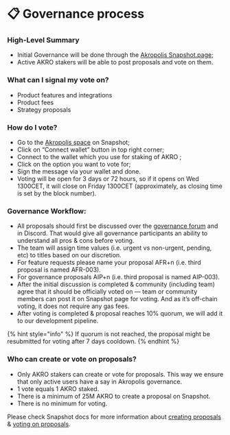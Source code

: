 # 📋 Governance process

### **High-Level Summary**

* Initial Governance will be done through the [Akropolis Snapshot.page](https://snapshot.org/#/akropolis.eth);
* Active AKRO stakers will be able to post proposals and vote on them.

### **What can I signal my vote on?**

* Product features and integrations
* Product fees
* Strategy proposals

### **How do I vote?**

* Go to the [Akropolis space](https://snapshot.org/#/akropolis.eth) on Snapshot;
* Click on “Connect wallet” button in top right corner;
* Connect to the wallet which you use for staking of AKRO ;
* Click on the option you want to vote for;
* Sign the message via your wallet and done.
* Voting will be open for 3 days or 72 hours, so if it opens on Wed 1300CET, it will close on Friday 1300CET (approximately, as closing time is set by the block number).

### **Governance Workflow:**

* All proposals should first be discussed over the [governance forum](https://gov.akropolis.io/) and in Discord. That would give all governance participants an ability to understand all pros & cons before voting.
* The team will assign time values (i.e. urgent vs non-urgent, pending, etc) to titles based on our discretion.
* For feature requests please name your proposal AFR+n (i.e. third proposal is named AFR-003).
* For governance proposals AIP+n (i.e. third proposal is named AIP-003).
* After the initial discussion is completed & community (including team) agree that it should be officially voted on — team or community members can post it on Snapshot page for voting. And as it’s off-chain voting, it does not require any gas fees.
* After voting is completed & proposal reaches 10% quorum, we will add it to our development pipeline.

{% hint style="info" %}
If quorum is not reached, the proposal might be resubmitted for voting after 7 days cooldown.
{% endhint %}

### **Who can create or vote on proposals?**

* Only AKRO stakers can create or vote for proposals. This way we ensure that only active users have a say in Akropolis governance.
* 1 vote equals 1 AKRO staked.
* There is a minimum of 25M AKRO to create a proposal on Snapshot.
* There is no minimum for voting.

Please check Snapshot docs for more information about [creating proposals ](https://docs.snapshot.page/guides/create-a-proposal)& [voting on proposals](https://docs.snapshot.page/guides/vote-for-a-proposal).
